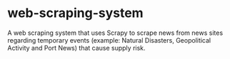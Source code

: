 # web-scraping-system
A web scraping system that uses Scrapy to scrape news from news sites regarding temporary events (example: Natural Disasters, Geopolitical Activity and Port News) that cause supply risk.
